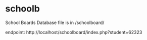 # schoolb
School Boards
Database file is in /schoolboard/

endpoint:
http://localhost/schoolboard/index.php?student=62323

